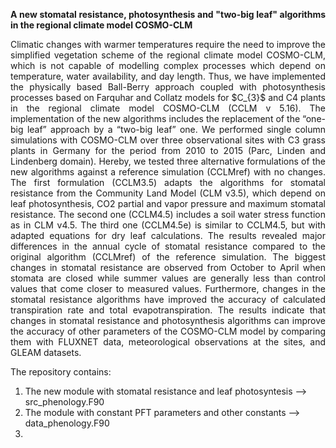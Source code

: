 <p align="justify"><strong>A new stomatal resistance, photosynthesis and "two-big leaf" algorithms in the regional climate model COSMO-CLM </strong></p>

<p align="justify">
  Climatic changes with warmer temperatures require the need to improve the simplified vegetation scheme of the regional climate model COSMO-CLM, which is not capable of modelling complex processes which depend on temperature, water availability, and day length. Thus, we have implemented the physically based Ball-Berry approach coupled with photosynthesis processes based on Farquhar and Collatz models for $C_{3}$ and C4 plants in the regional climate model COSMO-CLM (CCLM v 5.16). The implementation of the new algorithms includes the replacement of the “one-big leaf” approach by a “two-big leaf” one. We performed single column simulations with COSMO-CLM over three observational sites with C3 grass plants in Germany for the period from 2010 to 2015 (Parc, Linden and Lindenberg domain). Hereby, we tested three alternative formulations of the new algorithms against a reference simulation (CCLMref) with no changes. The first formulation (CCLM3.5) adapts the algorithms for stomatal resistance from the Community Land Model (CLM v3.5), which depend on leaf photosynthesis, CO2 partial and vapor pressure and maximum stomatal resistance. The second one (CCLM4.5) includes a soil water stress function as in CLM v4.5. The third one (CCLM4.5e) is similar to CCLM4.5, but with adapted equations for dry leaf calculations. The results revealed major differences in the annual cycle of stomatal resistance compared to the original algorithm (CCLMref) of the reference simulation. The biggest changes in stomatal resistance are observed from October to April when stomata are closed while summer values are generally less than control values that come closer to measured values. Furthermore, changes in the stomatal resistance algorithms have improved the accuracy of calculated transpiration rate and total evapotranspiration. The results indicate that changes in stomatal resistance and photosynthesis algorithms can improve the accuracy of other parameters of the COSMO-CLM model by comparing them with FLUXNET data, meteorological observations at the sites, and GLEAM datasets.
</p>

The repository contains:
1. The new module with stomatal resistance and leaf photosyntesis --> src_phenology.F90
2. The module with constant PFT parameters and other constants --> data_phenology.F90
3. 
